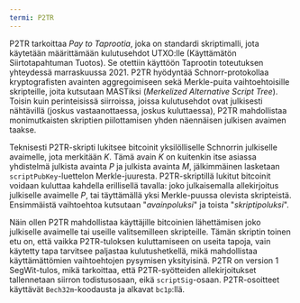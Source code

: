 ```yaml
---
termi: P2TR
---
```


P2TR tarkoittaa *Pay to Taprootia*, joka on standardi skriptimalli, jota käytetään määrittämään kulutusehdot UTXO:lle (Käyttämätön Siirtotapahtuman Tuotos). Se otettiin käyttöön Taprootin toteutuksen yhteydessä marraskuussa 2021. P2TR hyödyntää Schnorr-protokollaa kryptografisten avainten aggregoimiseen sekä Merkle-puita vaihtoehtoisille skripteille, joita kutsutaan MASTiksi (*Merkelized Alternative Script Tree*). Toisin kuin perinteisissä siirroissa, joissa kulutusehdot ovat julkisesti nähtävillä (joskus vastaanottaessa, joskus kuluttaessa), P2TR mahdollistaa monimutkaisten skriptien piilottamisen yhden näennäisen julkisen avaimen taakse.

Teknisesti P2TR-skripti lukitsee bitcoinit yksilölliselle Schnorrin julkiselle avaimelle, jota merkitään $K$. Tämä avain $K$ on kuitenkin itse asiassa yhdistelmä julkista avainta $P$ ja julkista avainta $M$, jälkimmäinen lasketaan `scriptPubKey`-luettelon Merkle-juuresta. P2TR-skriptillä lukitut bitcoinit voidaan kuluttaa kahdella erillisellä tavalla: joko julkaisemalla allekirjoitus julkiselle avaimelle $P$, tai täyttämällä yksi Merkle-puussa olevista skripteistä. Ensimmäistä vaihtoehtoa kutsutaan "*avainpoluksi*" ja toista "*skriptipoluksi*".

Näin ollen P2TR mahdollistaa käyttäjille bitcoinien lähettämisen joko julkiselle avaimelle tai useille valitsemilleen skripteille. Tämän skriptin toinen etu on, että vaikka P2TR-tuloksen kuluttamiseen on useita tapoja, vain käytetty tapa tarvitsee paljastaa kulutushetkellä, mikä mahdollistaa käyttämättömien vaihtoehtojen pysymisen yksityisinä. P2TR on version 1 SegWit-tulos, mikä tarkoittaa, että P2TR-syötteiden allekirjoitukset tallennetaan siirron todistusosaan, eikä `scriptSig`-osaan. P2TR-osoitteet käyttävät `Bech32m`-koodausta ja alkavat `bc1p`:llä.